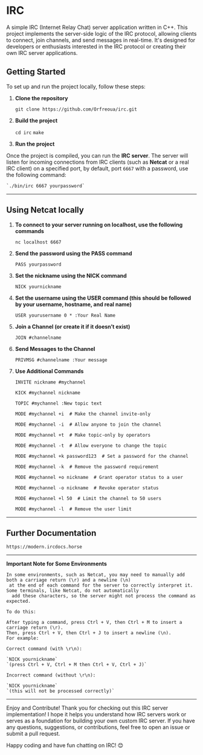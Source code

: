 # IRC

A simple IRC (Internet Relay Chat) server application written in C++. This project implements the server-side logic of the IRC protocol, allowing clients to connect, join channels, and send messages in real-time. It's designed for developers or enthusiasts interested in the IRC protocol or creating their own IRC server applications.

## Getting Started

To set up and run the project locally, follow these steps:

1. **Clone the repository**

   `git clone https://github.com/Orfreoua/irc.git`

2. **Build the project**

	`cd irc`
	`make`

3. **Run the project**

Once the project is compiled, you can run the **IRC server**. The server will listen for incoming connections
from IRC clients (such as **Netcat** or a real IRC client) on a specified port, by default, port `6667` with a password,
use the following command:

	`./bin/irc 6667 yourpassword`

_____________________________________________________________________________________________________________________________
## Using Netcat locally

1. **To connect to your server running on localhost, use the following commands**

	`nc localhost 6667`

2.	**Send the password using the PASS command**

	`PASS yourpassword`

3.	**Set the nickname using the NICK command**

	`NICK yournickname`

4.	**Set the username using the USER command (this should be followed by your username, hostname, and real name)**

	`USER yourusername 0 * :Your Real Name`

5. **Join a Channel (or create it if it doesn’t exist)**

	`JOIN #channelname`

6. **Send Messages to the Channel**

	`PRIVMSG #channelname :Your message`

7. **Use Additional Commands**

	```INVITE nickname #mychannel```

	```KICK #mychannel nickname```

	```TOPIC #mychannel :New topic text```

	```MODE #mychannel +i  # Make the channel invite-only```

	```MODE #mychannel -i  # Allow anyone to join the channel```

	```MODE #mychannel +t  # Make topic-only by operators```

	```MODE #mychannel -t  # Allow everyone to change the topic```

	```MODE #mychannel +k password123  # Set a password for the channel```

	```MODE #mychannel -k  # Remove the password requirement```

	```MODE #mychannel +o nickname  # Grant operator status to a user```

	```MODE #mychannel -o nickname  # Revoke operator status```

	```MODE #mychannel +l 50  # Limit the channel to 50 users```

	```MODE #mychannel -l  # Remove the user limit```

_____________________________________________________________________________________________________________________________

## Further Documentation
	https://modern.ircdocs.horse

_____________________________________________________________________________________________________________________________
**Important Note for Some Environments**

	In some environments, such as Netcat, you may need to manually add both a carriage return (\r) and a newline (\n)
	 at the end of each command for the server to correctly interpret it. Some terminals, like Netcat, do not automatically
	  add these characters, so the server might not process the command as expected.

	To do this:

	After typing a command, press Ctrl + V, then Ctrl + M to insert a carriage return (\r).
	Then, press Ctrl + V, then Ctrl + J to insert a newline (\n).
	For example:

	Correct command (with \r\n):

	`NICK yournickname`
	`(press Ctrl + V, Ctrl + M then Ctrl + V, Ctrl + J)`

	Incorrect command (without \r\n):

	`NICK yournickname`
	`(this will not be processed correctly)`

_____________________________________________________________________________________________________________________________

Enjoy and Contribute!
Thank you for checking out this IRC server implementation! I hope it helps you understand how IRC servers work or serves as a 
foundation for building your own custom IRC server. If you have any questions, suggestions, or contributions,
feel free to open an issue or submit a pull request.

Happy coding and have fun chatting on IRC! 😊